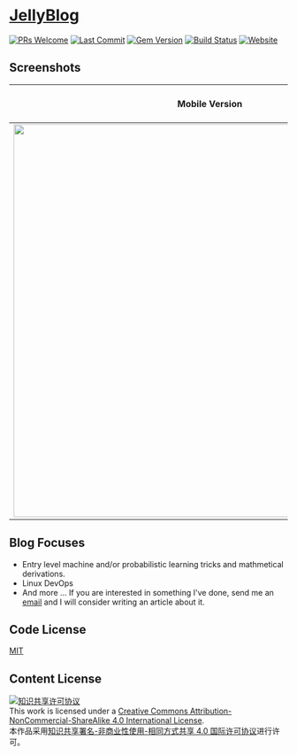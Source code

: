 # [JellyBlog](https://www.nichenjie.com)

[![PRs Welcome](https://img.shields.io/badge/PRs-welcome-brightgreen.svg?style=flat)](http://makeapullrequest.com)
[![Last Commit](https://img.shields.io/github/last-commit/chenjie/www.nichenjie.com.svg)](https://github.com/chenjie/www.nichenjie.com/commits/master)
[![Gem Version](https://img.shields.io/gem/v/jekyll.svg)](https://rubygems.org/gems/jekyll)
[![Build Status](https://travis-ci.com/jellycsc/JellyBlog-Travis-CI.svg?branch=master)](https://travis-ci.com/github/jellycsc/JellyBlog-Travis-CI)
[![Website](https://img.shields.io/website-up-down-green-red/http/www.nichenjie.com.svg?label=website-status)](https://www.nichenjie.com/) 

## Screenshots
Mobile Version             |  Full-sized Version
:-------------------------:|:-------------------------:
<img src="https://user-images.githubusercontent.com/25379724/52883382-b8363280-3138-11e9-977b-dc4d8d5b1f3e.png" width="710"/>  |  ![full-sized](https://user-images.githubusercontent.com/25379724/52883391-bd937d00-3138-11e9-9d74-ec2fbcd66e24.png)

## Blog Focuses
* Entry level machine and/or probabilistic learning tricks and mathmetical derivations.
* Linux DevOps
* And more ... If you are interested in something I've done, send me an [email](mailto:nichenjie2013@gmail.com) and I will consider writing an article about it.

## Code License
[MIT](LICENSE)

## Content License
<a rel="license" href="http://creativecommons.org/licenses/by-nc-sa/4.0/"><img alt="知识共享许可协议" style="border-width:0" src="https://i.creativecommons.org/l/by-nc-sa/4.0/88x31.png" /></a><br />This work is licensed under a <a rel="license" href="http://creativecommons.org/licenses/by-nc-sa/4.0/">Creative Commons Attribution-NonCommercial-ShareAlike 4.0 International License</a>.<br />本作品采用<a rel="license" href="http://creativecommons.org/licenses/by-nc-sa/4.0/">知识共享署名-非商业性使用-相同方式共享 4.0 国际许可协议</a>进行许可。
